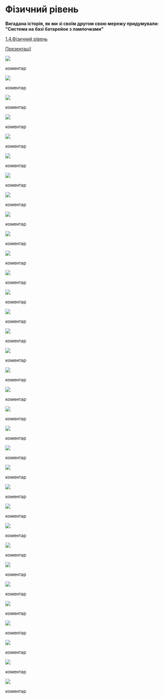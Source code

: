 # Фізичний рівень

**Вигадана історія, як ми зі своїм другом свою мережу придумували: "Система на базі батарейок з лампочками"** 

[1.4.Фізичний рівень](http://youtu.be/py98P0jkrW8)

[Презентації](https://drive.google.com/file/d/1qeKF9tgjarSOhVvPgjYOaiQv5lCgS2f4/view?usp=sharing)

![](1_4/Слайд2.PNG)

коментар

![](1_4/Слайд3.PNG)

коментар

![](1_4/Слайд4.PNG)

коментар

![](1_4/Слайд5.PNG)

коментар

![](1_4/Слайд6.PNG)

коментар

![](1_4/Слайд7.PNG)

коментар

![](1_4/Слайд8.PNG)

коментар

![](1_4/Слайд9.PNG)

коментар

![](1_4/Слайд10.PNG)

коментар

![](1_4/Слайд11.PNG)

коментар

![](1_4/Слайд12.PNG)

коментар

![](1_4/Слайд13.PNG)

коментар

![](1_4/Слайд14.PNG)

коментар

![](1_4/Слайд15.PNG)

коментар

![](1_4/Слайд16.PNG)

коментар

![](1_4/Слайд17.PNG)

коментар

![](1_4/Слайд18.PNG)

коментар

![](1_4/Слайд19.PNG)

коментар

![](1_4/Слайд20.PNG)

коментар

![](1_4/Слайд21.PNG)

коментар

![](1_4/Слайд22.PNG)

коментар

![](1_4/Слайд23.PNG)

коментар

![](1_4/Слайд24.PNG)

коментар

![](1_4/Слайд25.PNG)

коментар

![](1_4/Слайд26.PNG)

коментар

![](1_4/Слайд27.PNG)

коментар

![](1_4/Слайд28.PNG)

коментар

![](1_4/Слайд29.PNG)

коментар

![](1_4/Слайд30.PNG)

коментар

![](1_4/Слайд31.PNG)

коментар

![](1_4/Слайд32.PNG)

коментар

![](1_4/Слайд33.PNG)

коментар

![](1_4/Слайд34.PNG)

коментар